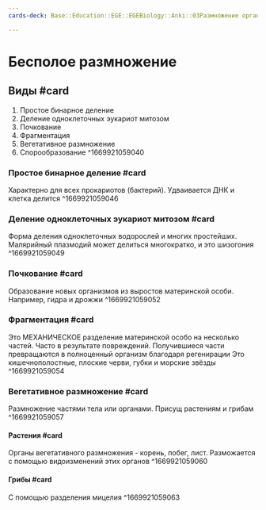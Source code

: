 ```yaml
---
cards-deck: Base::Education::EGE::EGEBiology::Anki::03Размножение организмов

---
```


# Бесполое размножение

## Виды #card 
1. Простое бинарное деление
2. Деление одноклеточных эукариот митозом
3. Почкование
4. Фрагментация
5. Вегетативное размножение
6. Спорообразование
^1669921059040

### Простое бинарное деление #card
Характерно для всех прокариотов (бактерий). Удваивается ДНК и клетка делится
^1669921059046

### Деление одноклеточных эукариот митозом #card
Форма деления одноклеточных водорослей и многих простейших. Малярийный плазмодий может делиться многократко, и это шизогония
^1669921059049

### Почкование #card 
Образование новых организмов из выростов материнской особи. 
Например, гидра и дрожжи
^1669921059052

### Фрагментация #card
Это МЕХАНИЧЕСКОЕ разделение материнской особо на несколько частей. Часто в результате повреждений. Получившиеся части превращаются в полноценный организм благодаря регенирации
Это кишечнополостные, плоские черви, губки и морские звёзды
^1669921059054

### Вегетативное размножение #card 
Размножение частями тела или органами. Присущ растениям и грибам
^1669921059057

#### Растения #card 
Органы вегетативного размножения - корень, побег, лист. Разможается с помощью видоизменений этих органов
^1669921059060

#### Грибы #card
С помощью разделения мицелия
^1669921059063
